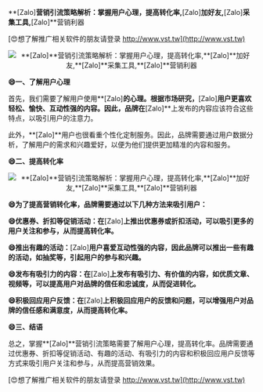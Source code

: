 **[Zalo]**营销引流策略解析：掌握用户心理，提高转化率,**[Zalo]**加好友,**[Zalo]**采集工具,**[Zalo]**营销利器

[😍想了解推广相关软件的朋友请登录 http://www.vst.tw](http://www.vst.tw)

 <center><img src="https://vst.tw/MP4/tuiguang/png/5.png" alt="**[Zalo]**营销引流策略解析：掌握用户心理，提高转化率,**[Zalo]**加好友,**[Zalo]**采集工具,**[Zalo]**营销利器"></center>

**😄一、了解用户心理**

首先，我们需要了解用户使用**[Zalo]**的心理。根据市场研究，**[Zalo]**用户更喜欢轻松、愉快、互动性强的内容。因此，品牌在**[Zalo]**上发布的内容应该符合这些特点，以吸引用户的注意力。

此外，**[Zalo]**用户也很看重个性化定制服务。因此，品牌需要通过用户数据分析，了解用户的需求和兴趣爱好，以便为他们提供更加精准的内容和服务。

**😄二、提高转化率**

 <center><img src="https://vst.tw/MP4/tuiguang/png/1.png" alt="**[Zalo]**营销引流策略解析：掌握用户心理，提高转化率,**[Zalo]**加好友,**[Zalo]**采集工具,**[Zalo]**营销利器"></center>

**😄为了提高营销转化率，品牌需要通过以下几种方法来吸引用户：**

**😄优惠券、折扣等促销活动：在**[Zalo]**上推出优惠券或折扣活动，可以吸引更多的用户关注和参与，从而提高转化率。**

**😄推出有趣的活动：**[Zalo]**用户喜爱互动性强的内容，因此品牌可以推出一些有趣的活动，如抽奖等，引起用户的参与和兴趣。**

**😄发布有吸引力的内容：在**[Zalo]**上发布有吸引力、有价值的内容，如优质文章、视频等，可以提高用户对品牌的信任和忠诚度，从而促进转化。**

**😄积极回应用户反馈：在**[Zalo]**上积极回应用户的反馈和问题，可以增强用户对品牌的信任感和满意度，从而提高转化率。**

**😄三、结语**

总之，掌握**[Zalo]**营销引流策略需要了解用户心理，提高转化率。品牌需要通过优惠券、折扣等促销活动、有趣的活动、有吸引力的内容和积极回应用户反馈等方式来吸引用户关注和参与，从而提高营销效果。

[😍想了解推广相关软件的朋友请登录 http://www.vst.tw](http://www.vst.tw)



